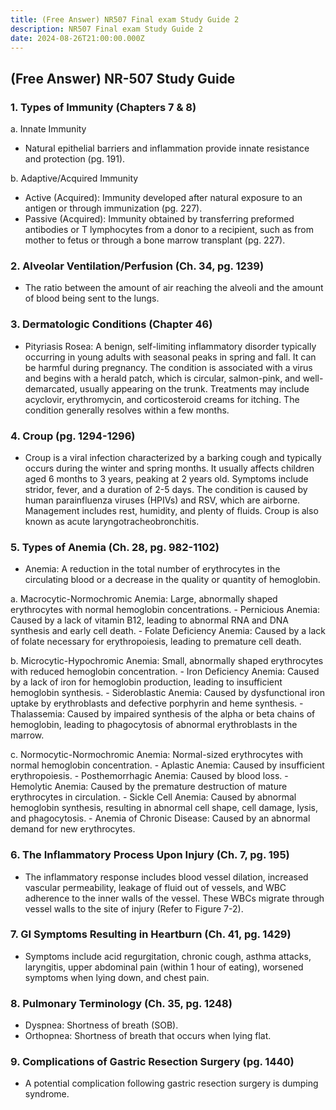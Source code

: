 ```yaml
---
title: (Free Answer) NR507 Final exam Study Guide 2
description: NR507 Final exam Study Guide 2
date: 2024-08-26T21:00:00.000Z
---
```


## (Free Answer) **NR-507 Study Guide**

### 1. Types of Immunity (Chapters 7 & 8)

a. Innate Immunity

* Natural epithelial barriers and inflammation provide innate resistance and protection (pg. 191).

b. Adaptive/Acquired Immunity

* Active (Acquired): Immunity developed after natural exposure to an antigen or through immunization (pg. 227).
* Passive (Acquired): Immunity obtained by transferring preformed antibodies or T lymphocytes from a donor to a recipient, such as from mother to fetus or through a bone marrow transplant (pg. 227).

### 2. Alveolar Ventilation/Perfusion (Ch. 34, pg. 1239)

* The ratio between the amount of air reaching the alveoli and the amount of blood being sent to the lungs.

### 3. Dermatologic Conditions (Chapter 46)

* Pityriasis Rosea:
  A benign, self-limiting inflammatory disorder typically occurring in young adults with seasonal peaks in spring and fall. It can be harmful during pregnancy. The condition is associated with a virus and begins with a herald patch, which is circular, salmon-pink, and well-demarcated, usually appearing on the trunk. Treatments may include acyclovir, erythromycin, and corticosteroid creams for itching. The condition generally resolves within a few months.

### 4. Croup (pg. 1294-1296)

* Croup is a viral infection characterized by a barking cough and typically occurs during the winter and spring months. It usually affects children aged 6 months to 3 years, peaking at 2 years old. Symptoms include stridor, fever, and a duration of 2-5 days. The condition is caused by human parainfluenza viruses (HPIVs) and RSV, which are airborne. Management includes rest, humidity, and plenty of fluids. Croup is also known as acute laryngotracheobronchitis.

### 5. Types of Anemia (Ch. 28, pg. 982-1102)

* Anemia:
  A reduction in the total number of erythrocytes in the circulating blood or a decrease in the quality or quantity of hemoglobin.

a. Macrocytic-Normochromic Anemia:
Large, abnormally shaped erythrocytes with normal hemoglobin concentrations.
\- Pernicious Anemia: Caused by a lack of vitamin B12, leading to abnormal RNA and DNA synthesis and early cell death.
\- Folate Deficiency Anemia: Caused by a lack of folate necessary for erythropoiesis, leading to premature cell death.

b. Microcytic-Hypochromic Anemia:
Small, abnormally shaped erythrocytes with reduced hemoglobin concentration.
\- Iron Deficiency Anemia: Caused by a lack of iron for hemoglobin production, leading to insufficient hemoglobin synthesis.
\- Sideroblastic Anemia: Caused by dysfunctional iron uptake by erythroblasts and defective porphyrin and heme synthesis.
\- Thalassemia: Caused by impaired synthesis of the alpha or beta chains of hemoglobin, leading to phagocytosis of abnormal erythroblasts in the marrow.

c. Normocytic-Normochromic Anemia:
Normal-sized erythrocytes with normal hemoglobin concentration.
\- Aplastic Anemia: Caused by insufficient erythropoiesis.
\- Posthemorrhagic Anemia: Caused by blood loss.
\- Hemolytic Anemia: Caused by the premature destruction of mature erythrocytes in circulation.
\- Sickle Cell Anemia: Caused by abnormal hemoglobin synthesis, resulting in abnormal cell shape, cell damage, lysis, and phagocytosis.
\- Anemia of Chronic Disease: Caused by an abnormal demand for new erythrocytes.

### 6. The Inflammatory Process Upon Injury (Ch. 7, pg. 195)

* The inflammatory response includes blood vessel dilation, increased vascular permeability, leakage of fluid out of vessels, and WBC adherence to the inner walls of the vessel. These WBCs migrate through vessel walls to the site of injury (Refer to Figure 7-2).

### 7. GI Symptoms Resulting in Heartburn (Ch. 41, pg. 1429)

* Symptoms include acid regurgitation, chronic cough, asthma attacks, laryngitis, upper abdominal pain (within 1 hour of eating), worsened symptoms when lying down, and chest pain.

### 8. Pulmonary Terminology (Ch. 35, pg. 1248)

* Dyspnea: Shortness of breath (SOB).
* Orthopnea: Shortness of breath that occurs when lying flat.

### 9. Complications of Gastric Resection Surgery (pg. 1440)

* A potential complication following gastric resection surgery is dumping syndrome.
